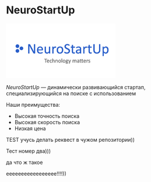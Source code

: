 # NeuroStartUp

![](./logo.png)

*NeuroStartUp* — динамически развивающийся стартап, специализирующийся на поиске с использованием

Наши преимущества:
* Высокая точность поиска
* Высокая скорость поиска
* Низкая цена

TEST учусь делать реквест в чужом репозитории))

Тест номер два)))


да что ж такое

еееееееееееееееее!!!!))
